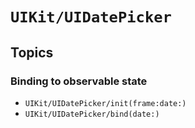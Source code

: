 # ``UIKit/UIDatePicker``

## Topics

### Binding to observable state

- ``UIKit/UIDatePicker/init(frame:date:)``
- ``UIKit/UIDatePicker/bind(date:)``
